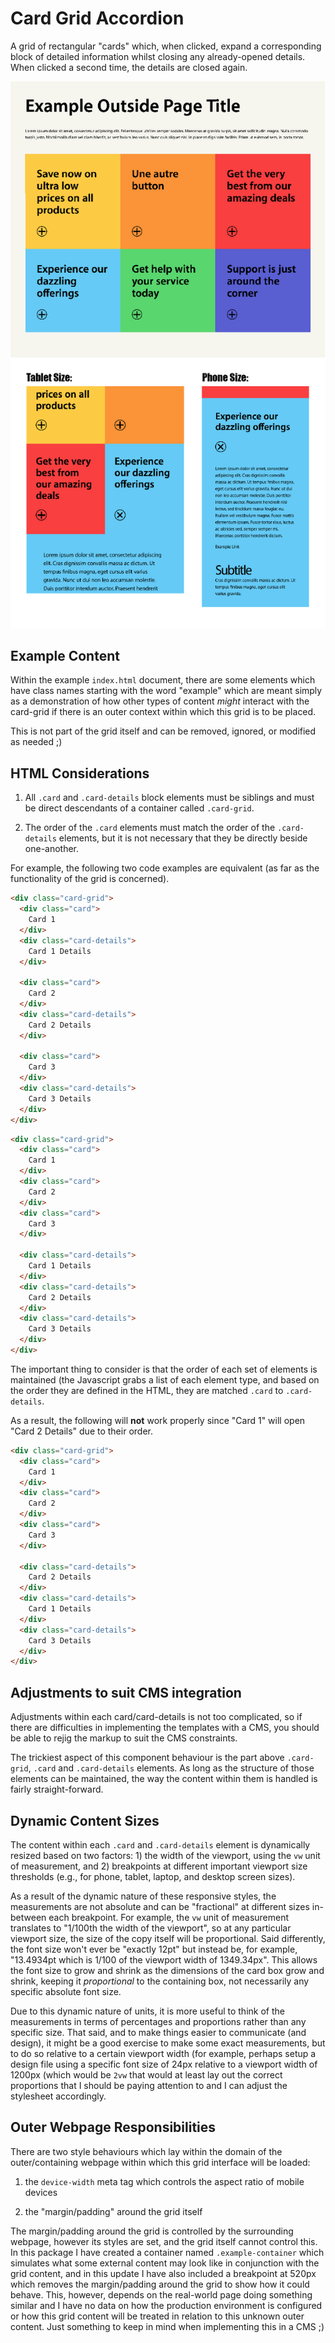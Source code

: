 # Card Grid Accordion

A grid of rectangular "cards" which, when clicked, expand a corresponding block
of detailed information whilst closing any already-opened details. When clicked
a second time, the details are closed again.

![Screenshot](screenshot.png)


## Example Content

Within the example `index.html` document, there are some elements which have
class names starting with the word "example" which are meant simply as a
demonstration of how other types of content *might* interact with the card-grid
if there is an outer context within which this grid is to be placed.

This is not part of the grid itself and can be removed, ignored, or modified as
needed ;)


## HTML Considerations

1. All `.card` and `.card-details` block elements must be siblings and must be
direct descendants of a container called `.card-grid`.

2. The order of the `.card` elements must match the order of the `.card-details`
elements, but it is not necessary that they be directly beside one-another.

For example, the following two code examples are equivalent (as far as the
functionality of the grid is concerned).

```html
<div class="card-grid">
  <div class="card">
    Card 1
  </div>
  <div class="card-details">
    Card 1 Details
  </div>

  <div class="card">
    Card 2
  </div>
  <div class="card-details">
    Card 2 Details
  </div>

  <div class="card">
    Card 3
  </div>
  <div class="card-details">
    Card 3 Details
  </div>
</div>
```

```html
<div class="card-grid">
  <div class="card">
    Card 1
  </div>
  <div class="card">
    Card 2
  </div>
  <div class="card">
    Card 3
  </div>

  <div class="card-details">
    Card 1 Details
  </div>
  <div class="card-details">
    Card 2 Details
  </div>
  <div class="card-details">
    Card 3 Details
  </div>
</div>
```

The important thing to consider is that the order of each set of elements is
maintained (the Javascript grabs a list of each element type, and based on the
order they are defined in the HTML, they are matched `.card` to `.card-details`.

As a result, the following will **not** work properly since "Card 1" will open
"Card 2 Details" due to their order.

```html
<div class="card-grid">
  <div class="card">
    Card 1
  </div>
  <div class="card">
    Card 2
  </div>
  <div class="card">
    Card 3
  </div>

  <div class="card-details">
    Card 2 Details
  </div>
  <div class="card-details">
    Card 1 Details
  </div>
  <div class="card-details">
    Card 3 Details
  </div>
</div>
```


## Adjustments to suit CMS integration

Adjustments within each card/card-details is not too complicated, so if there
are difficulties in implementing the templates with a CMS, you should be able
to rejig the markup to suit the CMS constraints.

The trickiest aspect of this component behaviour is the part above `.card-grid`,
`.card` and `.card-details` elements. As long as the structure of those
elements can be maintained, the way the content within them is handled is fairly
straight-forward.


## Dynamic Content Sizes

The content within each `.card` and `.card-details` element is dynamically
resized based on two factors: 1) the width of the viewport, using the `vw` unit
of measurement, and 2) breakpoints at different important viewport
size thresholds (e.g., for phone, tablet, laptop, and desktop screen sizes).

As a result of the dynamic nature of these responsive styles, the measurements
are not absolute and can be "fractional" at different sizes in-between each
breakpoint. For example, the `vw` unit of measurement translates to "1/100th the
width of the viewport", so at any particular viewport size, the size of the
copy itself will be proportional. Said differently, the font size won't ever be
"exactly 12pt" but instead be, for example, "13.4934pt which is 1/100 of the
viewport width of 1349.34px". This allows the font size to grow and shrink as
the dimensions of the card box grow and shrink, keeping it *proportional* to
the containing box, not necessarily any specific absolute font size.

Due to this dynamic nature of units, it is more useful to think of the
measurements in terms of percentages and proportions rather than any specific
size. That said, and to make things easier to communicate (and design), it
might be a good exercise to make some exact measurements, but to do so relative
to a certain viewport width (for example, perhaps setup a design file using a
specific font size of 24px relative to a viewport width of 1200px (which would
be `2vw` that would at least lay out the correct proportions that I should be
paying attention to and I can adjust the stylesheet accordingly.


## Outer Webpage Responsibilities

There are two style behaviours which lay within the domain of the
outer/containing webpage within which this grid interface will be loaded:

1. the `device-width` meta tag which controls the aspect ratio of mobile devices

2. the "margin/padding" around the grid itself

The margin/padding around the grid is controlled by the surrounding webpage,
however its styles are set, and the grid itself cannot control this. In this
package I have created a container named `.example-container` which simulates
what some external content may look like in conjunction with the grid content,
and in this update I have also included a breakpoint at 520px which removes the
margin/padding around the grid to show how it could behave. This, however,
depends on the real-world page doing something similar and I have no data on
how the production environment is configured or how this grid content will be
treated in relation to this unknown outer content. Just something to keep in
mind when implementing this in a CMS ;)
